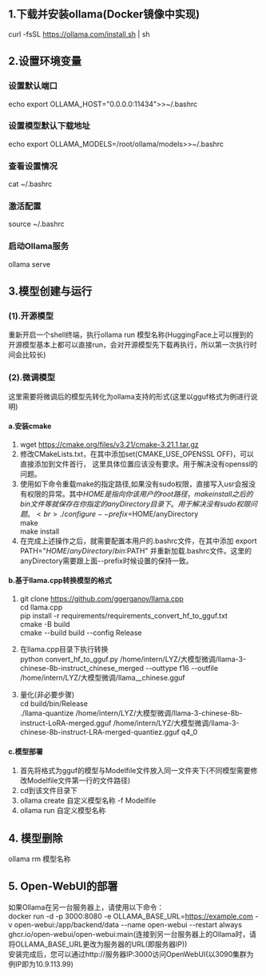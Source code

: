 ## 1.下载并安装ollama(Docker镜像中实现)
curl -fsSL https://ollama.com/install.sh | sh
## 2.设置环境变量
### 设置默认端口
echo export OLLAMA_HOST="0.0.0.0:11434">>~/.bashrc
### 设置模型默认下载地址
echo export OLLAMA_MODELS=/root/ollama/models>>~/.bashrc
### 查看设置情况
cat ~/.bashrc
### 激活配置
source ~/.bashrc
### 启动Ollama服务
ollama serve
## 3.模型创建与运行
### (1).开源模型
重新开启一个shell终端，执行ollama run 模型名称(HuggingFace上可以搜到的开源模型基本上都可以直接run，会对开源模型先下载再执行，所以第一次执行时间会比较长)
### (2).微调模型
这里需要将微调后的模型先转化为ollama支持的形式(这里以gguf格式为例进行说明)

####  a.安装cmake<br>
1. wget https://cmake.org/files/v3.21/cmake-3.21.1.tar.gz
2. 修改CMakeLists.txt，在其中添加set(CMAKE_USE_OPENSSL OFF)，可以直接添加到文件首行， 这里具体位置应该没有要求。用于解决没有openssl的问题。
3. 使用如下命令重载make的指定路径,如果没有sudo权限，直接写入usr会报没有权限的异常。其中$HOME是指向你该用户的root路径，make install之后的bin文件等就保存在你指定的anyDirectory目录下。用于解决没有sudo权限问题。
<br>    ./configure --prefix=$HOME/anyDirectory
   <br> make
    <br>make install
4. 在完成上述操作之后，就需要配置本用户的.bashrc文件，在其中添加 export PATH="$HOME/anyDirectory/bin:$PATH" 并重新加载.bashrc文件。这里的anyDirectory需要跟上面--prefix时候设置的保持一致。

#### b.基于llama.cpp转换模型的格式<br>
1. git clone https://github.com/ggerganov/llama.cpp
<br>cd llama.cpp
<br>pip install -r requirements/requirements_convert_hf_to_gguf.txt
<br>cmake -B build
<br>cmake --build build --config Release

2. 在llama.cpp目录下执行转换
<br>python convert_hf_to_gguf.py /home/intern/LYZ/大模型微调/llama-3-chinese-8b-instruct_chinese_merged --outtype f16 --outfile /home/intern/LYZ/大模型微调/llama__chinese.gguf

3. 量化(非必要步骤)
<br>cd build/bin/Release
<br>./llama-quantize /home/intern/LYZ/大模型微调/llama-3-chinese-8b-instruct-LoRA-merged.gguf /home/intern/LYZ/大模型微调/llama-3-chinese-8b-instruct-LRA-merged-quantiez.gguf q4_0

#### c.模型部署
1. 首先将格式为gguf的模型与Modelfile文件放入同一文件夹下(不同模型需要修改Modelfile文件第一行的文件路径)
2. cd到该文件目录下
2. ollama create 自定义模型名称 -f Modelfile
3. ollama run 自定义模型名称

## 4. 模型删除
ollama rm 模型名称
## 5. Open-WebUI的部署
如果Ollama在另一台服务器上，请使用以下命令：<br>
docker run -d -p 3000:8080 -e OLLAMA_BASE_URL=https://example.com -v open-webui:/app/backend/data --name open-webui --restart always ghcr.io/open-webui/open-webui:main(连接到另一台服务器上的Ollama时，请将OLLAMA_BASE_URL更改为服务器的URL(即服务器IP))<br>
安装完成后，您可以通过http://服务器IP:3000访问OpenWebUI(以3090集群为例IP即为10.9.113.99)


